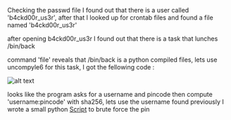 


Checking the passwd file I found out that there is a user called 'b4ckd00r\_us3r', after that I looked up for crontab files and found a file named 'b4ckd00r\_us3r'


after opening b4ckd00r_us3r I found out that there is a task that lunches /bin/back

command 'file' reveals that /bin/back is a python compiled files, lets use uncompyle6 for this task, I got the fellowing code :

![alt text](https://github.com/soolidsnake/Write-ups/blob/master/Kaspersky_CTF/BackdoorPi/cron_b4ckd00r_us3r.png)

looks like the program asks for a username and pincode then compute 'username:pincode' with sha256, lets use the username found previously
I wrote a small python [Script](https://github.com/soolidsnake/Write-ups/blob/master/Kaspersky_CTF/BackdoorPi/script.py) to brute force the pin
